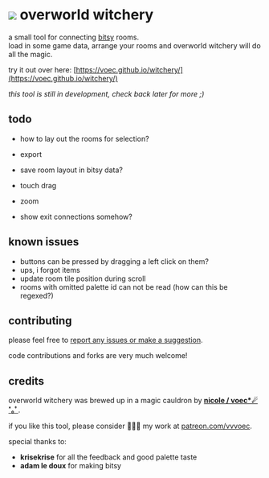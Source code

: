 # ![](https://voec.github.io/witchery/img/cat.gif) overworld witchery
a small tool for connecting [bitsy](https://ledoux.itch.io/bitsy) rooms.  
load in some game data, arrange your rooms and overworld witchery will do all the magic.

try it out over here: [https://voec.github.io/witchery/](https://voec.github.io/witchery/)

*this tool is still in development, check back later for more ;)*

## todo

* how to lay out the rooms for selection?
* export
* save room layout in bitsy data?
* touch drag
* zoom

* show exit connections somehow?

## known issues

* buttons can be pressed by dragging a left click on them?
* ups, i forgot items
* update room tile position during scroll
* rooms with omitted palette id can not be read (how can this be regexed?)

## contributing

please feel free to [report any issues or make a suggestion](https://github.com/voec/witchery/issues).

code contributions and forks are very much welcome!

## credits

overworld witchery was brewed up in a magic cauldron by **[nicole / voec*☄︎˟︎｡ﾟ](https://www.twitter.com/notbanachtarski)**.

if you like this tool, please consider 💸💸💸 my work at [patreon.com/vvvoec](https://www.patreon.com/vvvoec).

special thanks to:

* **krisekrise** for all the feedback and good palette taste
* **adam le doux** for making bitsy